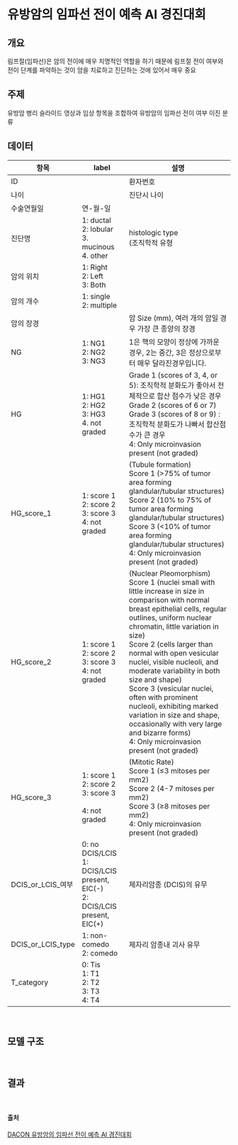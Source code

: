 # 유방암의 임파선 전이 예측 AI 경진대회

## 개요
림프절(임파선)은 암의 전이에 매우 치명적인 역할을 하기 때문에 림프절 전이 여부와 전이 단계를 파악하는 것이 암을 치료하고 진단하는 것에 있어서 매우 중요
<br>

## 주제
유방암 병리 슬라이드 영상과 임상 항목을 조합하여 유방암의 임파선 전이 여부 이진 분류
<br>

## 데이터
|항목|label|설명|
|------|---|---|
|ID| |환자번호|
|나이| |진단시 나이|
|수술연월일|연-월-일||
|진단명|1: ductal<br>2: lobular<br>3. mucinous<br>4. other|histologic type<br>(조직학적 유형|
|암의 위치|1: Right<br>2: Left<br>3: Both||
|암의 개수|1: single<br>2: multiple||
|암의 장경||암 Size (mm), 여러 개의 암일 경우 가장 큰 종양의 장경|
|NG|1: NG1<br>2: NG2<br>3: NG3|1은 핵의 모양이 정상에 가까운 경우, 2는 중간, 3은 정상으로부터 매우 달라진경우입니다. |
|HG|1: HG1<br>2: HG2<br>3: HG3<br>4. not graded|Grade 1 (scores of 3, 4, or 5): 조직학적 분화도가 좋아서 전체적으로 합산 점수가 낮은 경우 <br>Grade 2 (scores of 6 or 7)<br>Grade 3 (scores of 8 or 9) : 조직학적 분화도가 나빠서 합산점수가 큰 경우  <br>4: Only microinvasion present (not graded)|
|HG_score_1|1: score 1<br>2: score 2<br>3: score 3<br>4: not graded|(Tubule formation)<br>Score 1 (>75% of tumor area forming glandular/tubular structures)<br>Score 2 (10% to 75% of tumor area forming glandular/tubular structures)<br>Score 3 (<10% of tumor area forming glandular/tubular structures)<br>4: Only microinvasion present (not graded)|
|HG_score_2|1: score 1<br>2: score 2<br>3: score 3<br>4: not graded|(Nuclear Pleomorphism)<br>Score 1 (nuclei small with little increase in size in comparison with normal breast epithelial cells, regular outlines, uniform nuclear chromatin, little variation in size)<br>Score 2 (cells larger than normal with open vesicular nuclei, visible nucleoli, and moderate variability in both size and shape)<br>Score 3 (vesicular nuclei, often with prominent nucleoli, exhibiting marked variation in size and shape, occasionally with very large and bizarre forms)<br>4: Only microinvasion present (not graded)|
|HG_score_3|1: score 1<br>2: score 2<br>3: score 3<br><br>4: not graded|(Mitotic Rate)<br>Score 1 (≤3 mitoses per mm2)<br>Score 2 (4-7 mitoses per mm2)<br>Score 3 (≥8 mitoses per mm2)<br>4: Only microinvasion present (not graded)|
|DCIS_or_LCIS_여부|0: no DCIS/LCIS<br>1: DCIS/LCIS present, EIC(-)<br>2: DCIS/LCIS present, EIC(+)|제자리암종 (DCIS)의 유무 |
|DCIS_or_LCIS_type|1: non-comedo<br>2: comedo|제자리 암종내 괴사 유무 |
|T_category|0: Tis<br>1: T1<br>2: T2<br>3: T3<br>4: T4|
<br>


## 모델 구조
<br>

## 결과
<br>


#### 출처
[DACON 유방암의 임파선 전이 예측 AI 경진대회](https://dacon.io/competitions/official/236011/overview/description)
